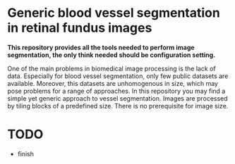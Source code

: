 # Generic blood vessel segmentation in retinal fundus images

**This repository provides all the tools needed to perform image segmentation, the only think needed should be configuration setting.**

One of the main problems in biomedical image processing is the lack of data. Especially for blood vessel segmentation,
only few public datasets are available. Moreover, this datasets are unhomogenous in size, which may pose problems for a range of approaches. In this repository you may find a simple yet generic approach to vessel segmentation. Images are processed by tiling blocks of a predefined size. There is no prerequisite for image size.

# TODO
 - finish
